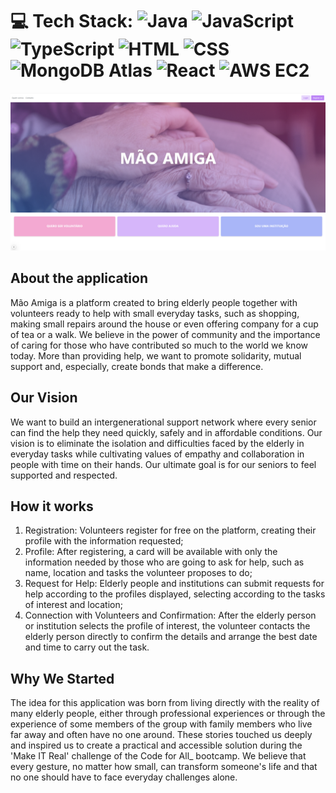 # 💻 Tech Stack: ![Java](https://img.shields.io/badge/java-%23ED8B00.svg?style=plastic&logo=openjdk&logoColor=white) ![JavaScript](https://img.shields.io/badge/JavaScript-323330?style=plastic&logo=javascript&logoColor=F7DF1E) ![TypeScript](https://img.shields.io/badge/TypeScript-007ACC?style=plastic&logo=typescript&logoColor=white) ![HTML](https://img.shields.io/badge/HTML-E34F26?style=plastic&logo=html5&logoColor=white) ![CSS](https://img.shields.io/badge/CSS-1572B6?style=plastic&logo=css3&logoColor=white) ![MongoDB Atlas](https://img.shields.io/badge/MongoDB_Atlas-47A248?style=plastic&logo=mongodb&logoColor=white) ![React](https://img.shields.io/badge/React-20232A?style=plastic&logo=react&logoColor=61DAFB) ![AWS EC2](https://img.shields.io/badge/AWS_EC2-FF9900?style=plastic&logo=amazonaws&logoColor=white)

![Front page of the "Mão Amiga" platform](/maoamiga.png)

## About the application
Mão Amiga is a platform created to bring elderly people together with volunteers ready to help with small everyday tasks, such as shopping, making small repairs around the house or even offering company for a cup of tea or a walk.
We believe in the power of community and the importance of caring for those who have contributed so much to the world we know today.
More than providing help, we want to promote solidarity, mutual support and, especially, create bonds that make a difference.

## Our Vision

We want to build an intergenerational support network where every senior can find the help they need quickly, safely and in affordable conditions.
Our vision is to eliminate the isolation and difficulties faced by the elderly in everyday tasks while cultivating values of empathy and collaboration in people with time on their hands.
Our ultimate goal is for our seniors to feel supported and respected.

## How it works

1. Registration: Volunteers register for free on the platform, creating their profile with the information requested;
2. Profile: After registering, a card will be available with only the information needed by those who are going to ask for help, such as name, location and tasks the volunteer proposes to do;
3. Request for Help: Elderly people and institutions can submit requests for help according to the profiles displayed, selecting according to the tasks of interest and location;
4. Connection with Volunteers and Confirmation: After the elderly person or institution selects the profile of interest, the volunteer contacts the elderly person directly to confirm the details and arrange the best date and time to carry out the task.

## Why We Started

The idea for this application was born from living directly with the reality of many elderly people, either through professional experiences or through the experience of some members of the group with family members who live far away and often have no one around.
These stories touched us deeply and inspired us to create a practical and accessible solution during the 'Make IT Real' challenge of the Code for All_ bootcamp.
We believe that every gesture, no matter how small, can transform someone's life and that no one should have to face everyday challenges alone.
